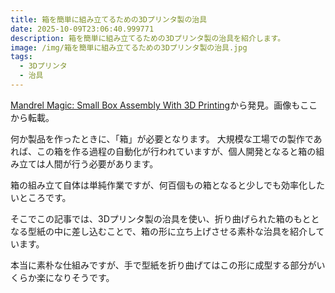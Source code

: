 ```yaml
---
title: 箱を簡単に組み立てるための3Dプリンタ製の治具
date: 2025-10-09T23:06:40.999771
description: 箱を簡単に組み立てるための3Dプリンタ製の治具を紹介します。
image: /img/箱を簡単に組み立てるための3Dプリンタ製の治具.jpg
tags:
  - 3Dプリンタ
  - 治具
---
```

[Mandrel Magic: Small Box Assembly With 3D Printing](https://hackaday.com/2025/09/21/mandrel-magic-small-box-assembly-with-3d-printing/)から発見。画像もここから転載。

何か製品を作ったときに、「箱」が必要となります。
大規模な工場での製作であれば、この箱を作る過程の自動化が行われていますが、個人開発となると箱の組み立ては人間が行う必要があります。

箱の組み立て自体は単純作業ですが、何百個もの箱となると少しでも効率化したいところです。

そこでこの記事では、3Dプリンタ製の治具を使い、折り曲げられた箱のもととなる型紙の中に差し込むことで、箱の形に立ち上げさせる素朴な治具を紹介しています。

本当に素朴な仕組みですが、手で型紙を折り曲げてはこの形に成型する部分がいくらか楽になりそうです。




